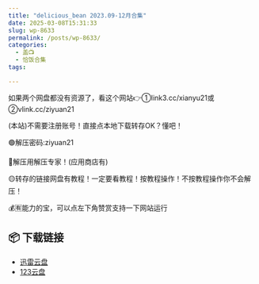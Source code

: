 ```yaml
---
title: "delicious_bean 2023.09-12月合集"
date: 2025-03-08T15:31:33
slug: wp-8633
permalink: /posts/wp-8633/
categories:
  - 盖📺
  - 恰饭合集
tags:

---
```


如果两个网盘都没有资源了，看这个网站👉①link3.cc/xianyu21或②vlink.cc/ziyuan21

(本站)不需要注册账号！直接点本地下载转存OK？懂吧！

🟢解压密码:ziyuan21

🔵解压用解压专家！(应用商店有)

🟡转存的链接网盘有教程！一定要看教程！按教程操作！不按教程操作你不会解压！

💰🈶能力的宝，可以点左下角赞赏支持一下网站运行

## 📦 下载链接
- [迅雷云盘](https://blziyuan21.com/pay-download/8633?key=5e67d7bfb8&down_id=0)
- [123云盘](https://blziyuan21.com/pay-download/8633?key=5e67d7bfb8&down_id=1)

